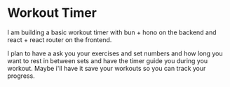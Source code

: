 # Workout Timer

I am building a basic workout timer with bun + hono on the backend and react + react router on the frontend. 

I plan to have a ask you your exercises and set numbers and how long you want to rest in between sets and have the timer guide you during you workout. Maybe i'll have it save your workouts so you can track your progress.